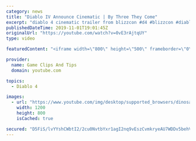 ```yaml
---
category: news
title: "Diablo IV Announce Cinematic | By Three They Come"
excerpt: "diablo 4 cinematic trailer from blizzcon #d4 #blizzcon #diablo."
publishedDateTime: 2019-11-01T19:01:45Z
originalUrl: "https://youtube.com/watch?v=0vE3rAjtqUY"
type: video

featuredContent: "<iframe width=\"800\" height=\"500\" frameborder=\"0\" src=\"https://www.youtube.com/embed/0vE3rAjtqUY\" allow=\"accelerometer; autoplay; encrypted-media; gyroscope; picture-in-picture\" allowfullscreen></iframe>"

provider:
  name: Game Clips And Tips
  domain: youtube.com

topics:
  - Diablo 4

images:
  - url: "https://www.youtube.com/img/desktop/supported_browsers/dinosaur.png"
    width: 1200
    height: 800
    isCached: true

secured: "D5FiS/lvYYshCWbtI2/2cu0NvtbYxr1agI2nq9vEszCvmkryeAU7WDDv5behVIQHbdgMYsf5WoqswbQFm60n0dOxBvep4qF4ieTU6s7VsMNdO0rxQn8JzK+kWyQiAZQBFg0KgUg1gR16gre6zWlJIaFyfRxmL5ZUWPASVx3oBDp4meRYHPSEgJekzzx0n3+6X+ssT87mjmWjrIQ9hnFnN9o4PwQxYZG6RizPcxfYgsJmrua5B/Ynr0lr6v9gF0o2B/+Np/IgIWI/OuI2WMH0IUNBw9vXUNEj0Fu55yHI7Ay0Hu3CZ+tqEKDZ7lK5vRZLl1nGV6KqkvBE22c+3u6155jOXxSDlxBzkdywfuHye/hHGfwGbZsYgo0+HpbWP41yTRtxm+LktBdjYlu4M7ix5w==;8espTmjTQPTQQvqPfSE2dg=="
---
```


